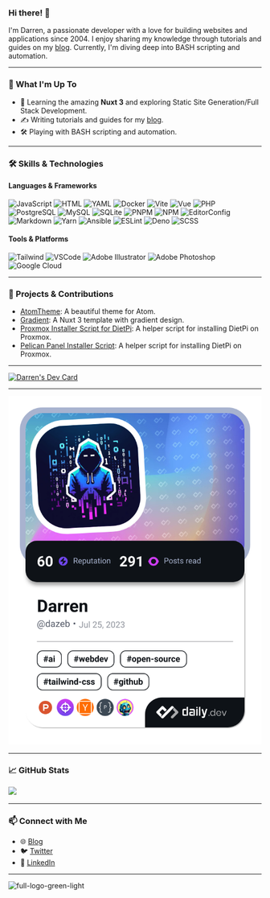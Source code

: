 ### Hi there! 👋

I'm Darren, a passionate developer with a love for building websites and applications since 2004. I enjoy sharing my knowledge through tutorials and guides on my [blog](https://dazeb.uk). Currently, I'm diving deep into BASH scripting and automation.

---

### 🚀 What I'm Up To

- 🌱 Learning the amazing **Nuxt 3** and exploring Static Site Generation/Full Stack Development.
- ✍️ Writing tutorials and guides for my [blog](https://dazeb.uk).
- 🛠 Playing with BASH scripting and automation.

---

### 🛠 Skills & Technologies

#### Languages & Frameworks
![JavaScript](https://github.com/dazeb/dazeb/assets/67932890/ed467c75-189a-4b16-9c0f-15345168861f)
![HTML](https://github.com/dazeb/dazeb/assets/67932890/cc4ffd39-c85b-4b3b-a6f8-24fa40ceceaa)
![YAML](https://github.com/dazeb/dazeb/assets/67932890/0bbc1761-27a0-42fd-8775-c831b9c171ed)
![Docker](https://github.com/dazeb/dazeb/assets/67932890/6f200b59-5e51-4564-9abe-7cc58c358e61)
![Vite](https://github.com/dazeb/dazeb/assets/67932890/d082770b-f082-4928-8386-b0dd94399a1b)
![Vue](https://github.com/dazeb/dazeb/assets/67932890/d982d2eb-ad35-4d57-ac5a-083e31009500)
![PHP](https://github.com/dazeb/dazeb/assets/67932890/202089d3-fb34-4c30-bce1-69cb7773accb)
![PostgreSQL](https://github.com/dazeb/dazeb/assets/67932890/86b798b8-d709-400d-9744-fba7ceadc1a7)
![MySQL](https://github.com/dazeb/dazeb/assets/67932890/87a56305-a752-4307-8198-df6db50cc0ee)
![SQLite](https://github.com/dazeb/dazeb/assets/67932890/9b39950c-9ae9-49fb-8187-89d1379df99d)
![PNPM](https://github.com/dazeb/dazeb/assets/67932890/cc6c5986-70ce-454c-a218-b1cb9ce47e44)
![NPM](https://github.com/dazeb/dazeb/assets/67932890/0f741910-cff4-4a4a-9ca4-e6a95e52020b)
![EditorConfig](https://github.com/dazeb/dazeb/assets/67932890/e38bcf01-e9bf-49c9-881b-d4dc3c1ec9c2)
![Markdown](https://github.com/dazeb/dazeb/assets/67932890/a348955b-06bc-49f5-8694-a70d626db07c)
![Yarn](https://github.com/dazeb/dazeb/assets/67932890/c7416a6f-20f5-42aa-b74e-4f54017b05b8)
![Ansible](https://github.com/dazeb/dazeb/assets/67932890/09f119d0-c713-4305-8387-8b6ec654bcef)
![ESLint](https://github.com/dazeb/dazeb/assets/67932890/58e73702-1ca9-4531-87e0-374b030bec79)
![Deno](https://github.com/dazeb/dazeb/assets/67932890/3c7a6d86-cbcb-4d0c-b523-d0c4aebe67ae)
![SCSS](https://github.com/dazeb/dazeb/assets/67932890/f9d012d5-48f0-4686-acb4-af9739b799f9)

#### Tools & Platforms
![Tailwind](https://github.com/dazeb/dazeb/assets/67932890/d1e31769-c180-493c-a869-7a177b8bb086)
![VSCode](https://github.com/dazeb/dazeb/assets/67932890/4d063579-5350-47a8-8096-24cad349925c)
![Adobe Illustrator](https://github.com/dazeb/dazeb/assets/67932890/77cd2b09-8898-4055-a212-e3a57adc9fc8)
![Adobe Photoshop](https://github.com/dazeb/dazeb/assets/67932890/560796b7-a437-4095-a478-a58d8613c467)
![Google Cloud](https://github.com/dazeb/dazeb/assets/67932890/0f2c4be0-381f-4e81-98cf-2a03c894dcf4)

---

### 🌟 Projects & Contributions

- [AtomTheme](https://github.com/dazeb/AtomTheme): A beautiful theme for Atom.
- [Gradient](https://github.com/dazeb/Nuxt3-Gradient-Template): A Nuxt 3 template with gradient design.
- [Proxmox Installer Script for DietPi](https://github.com/dazeb/proxmox-dietpi-installer): A helper script for installing DietPi on Proxmox.
- [Pelican Panel Installer Script](https://github.com/dazeb/pelican-panel-installer): A helper script for installing DietPi on Proxmox.

---

<a href="https://app.daily.dev/dazeb"><img src="https://api.daily.dev/devcards/v2/0N726xrg0To2NlZFdkGz9.png?type=wide&r=4a5" width="652" alt="Darren's Dev Card"/></a>

---

<a href="https://app.daily.dev/dazeb"><img src="./devcard.png" width="652" alt="dazeb's Dev Card"/></a>

---

### 📈 GitHub Stats

<picture>
  <source
    srcset="https://github-readme-stats.vercel.app/api?username=dazeb&show_icons=true&theme=dark"
    media="(prefers-color-scheme: dark)"
  />
  <source
    srcset="https://github-readme-stats.vercel.app/api?username=dazeb&show_icons=true"
    media="(prefers-color-scheme: light), (prefers-color-scheme: no-preference)"
  />
  <img src="https://github-readme-stats.vercel.app/api?username=dazeb&show_icons=true" />
</picture>

---

### 📫 Connect with Me

- 🌐 [Blog](https://dazeb.uk)
- 🐦 [Twitter](https://twitter.com/dazebdotdev)
- 💼 [LinkedIn](https://www.linkedin.com/in/dazebthedev/)

---

![full-logo-green-light](https://github.com/dazeb/dazeb/assets/67932890/cf5f8acf-772a-4be1-af00-be5e4f189756)
